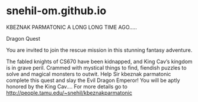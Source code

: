 # snehil-om.github.io
KBEZNAK PARMATONIC
A LONG LONG TIME AGO…..

Dragon Quest

You are invited to join the rescue mission in this stunning fantasy adventure.

The fabled knights of CS670 have been kidnapped, and King Cav’s kingdom is in grave peril. Crammed with mystical things to find, fiendish puzzles to solve and magical monsters to outwit.
Help Sir kbeznak parmatonic complete this quest and slay the Evil Dragon Emperor! You will be aptly honored by the King Cav….
For more details go to http://people.tamu.edu/~snehil/kbeznakparmatonic

